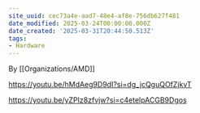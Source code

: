 ```yaml
---
site_uuid: cec73a4e-aad7-48e4-af8e-756db627f481
date_modified: 2025-03-24T00:00:00.000Z
date_created: '2025-03-31T20:44:50.513Z'
tags:
- Hardware
---
```






By [[Organizations/AMD]]

https://youtu.be/hMdAeg9D9dI?si=dg_jcQguQOfZjkvT

https://youtu.be/yZPIz8zfvjw?si=c4etelpACGB9Dgos

